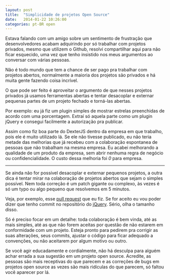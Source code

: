 ```yaml
---
layout: post
title:  "Simplicidade de projetos Open Source"
date:   2014-01-22 10:26:00
categories: pt-BR open
---
```


Estava falando com um amigo sobre um sentimento de frustração que desenvolvedores acabam adquirindo por só trabalhar com projetos privados, mesmo que utilizem o Github, resolvi compartilhar aqui para não ficar esquecido, uma vez que tenho insistido nos meus argumentos ao conversar com várias pessoas.

Não é todo mundo que tem a chance de ser pago pra trabalhar com projetos abertos, normalmente a maioria dos projetos são privados e há muita gente fazendo coisa incrível.

O que pode ser feito é aproveitar o argumento de que nesses projetos privados já usamos ferramentas abertas e tentar desacoplar e externar pequenas partes de um projeto fechado e torná-las abertas.

Por exemplo: eu já fiz um plugin simples de mostrar estrelas preenchidas de acordo com uma porcentagem. Extraí só aquela parte como um plugin jQuery e consegui facilmente a autorização pra publicar. 

Assim como fiz boa parte do DexterJS dentro da empresa em que trabalho, pois ele é muito utilizado lá. Se ele não tivesse publicado, eu não teria metade das melhorias que já recebeu com a colaboração espontanea de pessoas que não trabalham na mesma empresa. Eu acabei melhorando a qualidade de um produto da empresa, sem abrir nenhuma regra de negócio ou confidencialidade. O custo dessa melhoria foi *0* para empresa. 

---

Se ainda não for possível desacoplar e externar pequenos projetos, a outra dica é tentar mirar na colaboração de projetos abertos que sejam o simples possível. Nem toda correção é um patch gigante ou complexo, às vezes é só um typo ou algo pequeno que resolvemos em 5 minutos.

Veja, por exemplo, esse [pull request](https://github.com/jquery/jquery/pull/1493/files) que eu fiz. Se for aceito eu vou poder dizer que tenho commit no repositório do [jQuery](http://jquery.com). Sério, olha o tamanho disso.

Só é preciso focar em um detalhe: toda colaboração é bem vinda, até as mais simples, até as que não forem aceitas por questão de não estarem em conformidade com um projeto. Esteja pronto para pedirem pra corrigir as suas alterações, seus commits, ajustar o código para ficar adequado a convenções, ou não aceitarem por algum motivo ou outro.

Se você agir educadamente e cordialmente, não há desculpa para alguém achar errada a sua sugestão em um projeto open source. Acredite, as pessoas são mais receptivas do que parecem e as correções de bugs em projetos open source as vezes são mais ridículas do que parecem, só faltou você aparecer por lá.
